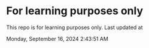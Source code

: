# For learning purposes only
This repo is for learning purposes only.
Last updated at

Monday, September 16, 2024 2:43:51 AM

